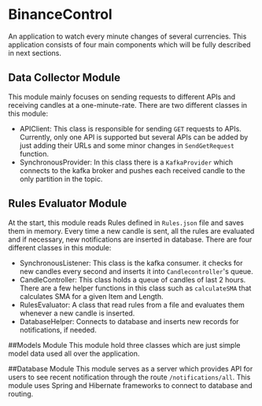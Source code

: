 # BinanceControl
An application to watch every minute changes of several currencies.
This application consists of four main components which will be fully described in next sections.

## Data Collector Module
This module mainly focuses on sending requests to different APIs and receiving candles at a one-minute-rate.
There are two different classes in this module:
- APIClient: This class is responsible for sending `GET` requests to APIs. Currently, only one API is supported but
several APIs can be added by just adding their URLs and some minor changes in `SendGetRequest` function.
- SynchronousProvider: In this class there is a `KafkaProvider` which connects to the kafka broker and pushes
each received candle to the only partition in the topic.

## Rules Evaluator Module
At the start, this module reads Rules defined in `Rules.json` file and saves them in memory. Every time a new candle is
sent, all the rules are evaluated and if necessary, new notifications are inserted in database.
There are four different classes in this module:
- SynchronousListener: This class is the kafka consumer. it checks for new candles every second and inserts it into
`Candlecontroller`'s queue.
- CandleController: This class holds a queue of candles of last 2 hours. There are a few helper functions in this class
such as `calculateSMA` that calculates SMA for a given Item and Length.
- RulesEvaluator: A class that read rules from a file and evaluates them whenever a new candle is inserted.
- DatabaseHelper: Connects to database and inserts new records for notifications, if needed.

##Models Module
This module hold three classes which are just simple model data used all over the application.

##Database Module
This module serves as a server which provides API for users to see recent notification through the route `/notifications/all`.
This module uses Spring and Hibernate frameworks to connect to database and routing.